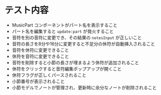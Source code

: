 # テスト内容

- MusicPart コンポーネントがパート名を表示すること
- パート名を編集すると `update:part` が発火すること
- 音符を別の音符に変更でき、その結果の `notesInput` が正しいこと
- 音符の長さを8分や16分に変更すると不足分の休符が自動挿入されること
- 音符を休符に変更できること
- 休符を音符に変更できること
- 音符を削除すると小節の長さが埋まるよう休符が追加されること
- 休符をクリックすると音符編集ポップアップが開くこと
- 休符フラグが正しくパースされること
- 小節番号が表示されること
- 小節モデルでノートが管理され、更新時に余分なノートが削除されること
